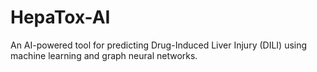 # HepaTox-AI
An AI-powered tool for predicting Drug-Induced Liver Injury (DILI) using machine learning and graph neural networks.

